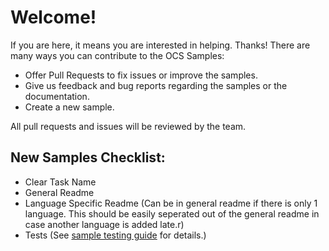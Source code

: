 # Welcome!

If you are here, it means you are interested in helping.  Thanks!  There are many ways you can contribute to the OCS Samples:

* Offer Pull Requests to fix issues or improve the samples.
* Give us feedback and bug reports regarding the samples or the documentation.
* Create a new sample.

All pull requests and issues will be reviewed by the team.

## New Samples Checklist:
* Clear Task Name
* General Readme
* Language Specific Readme (Can be in general readme if there is only 1 language.  This should be easily seperated out of the general readme in case another language is added late.r)
* Tests (See [sample testing guide](test_guide.md) for details.)

